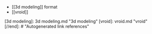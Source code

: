 - [[3d modeling]] format
- [[vroid]]

[//begin]: # "Autogenerated link references for markdown compatibility"
[3d modeling]: 3d modeling.md "3d modeling"
[vroid]: vroid.md "vroid"
[//end]: # "Autogenerated link references"